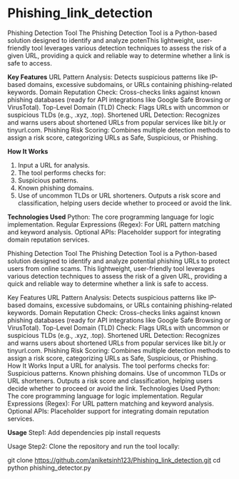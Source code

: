# Phishing_link_detection
Phishing Detection Tool The Phishing Detection Tool is a Python-based solution designed to identify and analyze potenThis lightweight, user-friendly tool leverages various detection techniques to assess the risk of a given URL, providing a quick and reliable way to determine whether a link is safe to access.

**Key Features**
URL Pattern Analysis: Detects suspicious patterns like IP-based domains, excessive subdomains, or URLs containing phishing-related keywords.
Domain Reputation Check: Cross-checks links against known phishing databases (ready for API integrations like Google Safe Browsing or VirusTotal).
Top-Level Domain (TLD) Check: Flags URLs with uncommon or suspicious TLDs (e.g., .xyz, .top).
Shortened URL Detection: Recognizes and warns users about shortened URLs from popular services like bit.ly or tinyurl.com.
Phishing Risk Scoring: Combines multiple detection methods to assign a risk score, categorizing URLs as Safe, Suspicious, or Phishing.

**How It Works**
1. Input a URL for analysis.
2. The tool performs checks for:
3. Suspicious patterns.
4. Known phishing domains.
5. Use of uncommon TLDs or URL shorteners.
Outputs a risk score and classification, helping users decide whether to proceed or avoid the link.

**Technologies Used**
Python: The core programming language for logic implementation.
Regular Expressions (Regex): For URL pattern matching and keyword analysis.
Optional APIs: Placeholder support for integrating domain reputation services.


Phishing Detection Tool
The Phishing Detection Tool is a Python-based solution designed to identify and analyze potential phishing URLs to protect users from online scams. This lightweight, user-friendly tool leverages various detection techniques to assess the risk of a given URL, providing a quick and reliable way to determine whether a link is safe to access.

Key Features
URL Pattern Analysis: Detects suspicious patterns like IP-based domains, excessive subdomains, or URLs containing phishing-related keywords.
Domain Reputation Check: Cross-checks links against known phishing databases (ready for API integrations like Google Safe Browsing or VirusTotal).
Top-Level Domain (TLD) Check: Flags URLs with uncommon or suspicious TLDs (e.g., .xyz, .top).
Shortened URL Detection: Recognizes and warns users about shortened URLs from popular services like bit.ly or tinyurl.com.
Phishing Risk Scoring: Combines multiple detection methods to assign a risk score, categorizing URLs as Safe, Suspicious, or Phishing.
How It Works
Input a URL for analysis.
The tool performs checks for:
Suspicious patterns.
Known phishing domains.
Use of uncommon TLDs or URL shorteners.
Outputs a risk score and classification, helping users decide whether to proceed or avoid the link.
Technologies Used
Python: The core programming language for logic implementation.
Regular Expressions (Regex): For URL pattern matching and keyword analysis.
Optional APIs: Placeholder support for integrating domain reputation services.

**Usage**
Step1: Add dependencies
pip install requests

Usage
Step2: Clone the repository and run the tool locally:

git clone https://github.com/aniketsinh123/Phishing_link_detection.git
cd 
python phishing_detector.py


